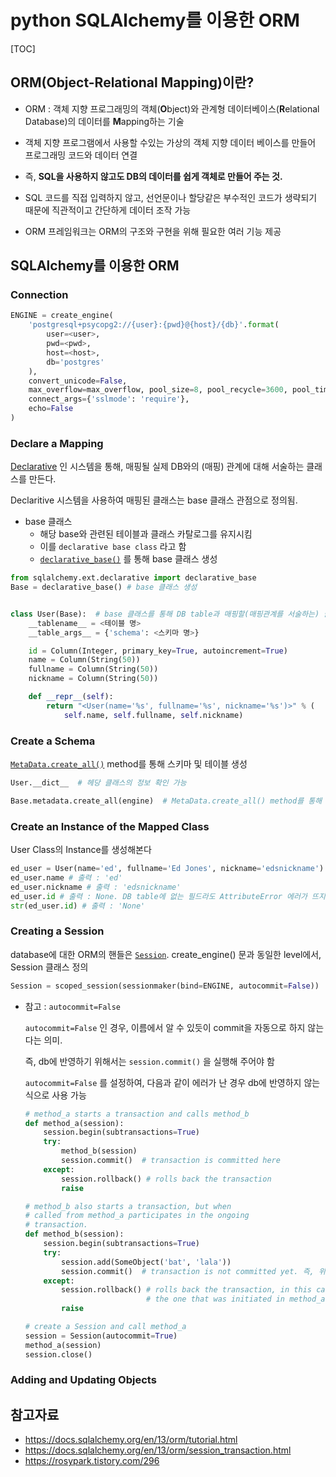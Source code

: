 # python SQLAlchemy를 이용한 ORM

[TOC]

## ORM(Object-Relational Mapping)이란?

- ORM : 객체 지향 프로그래밍의 객체(**O**bject)와 관계형 데이터베이스(**R**elational Database)의 데이터를 **M**apping하는 기술

- 객체 지향 프로그램에서 사용할 수있는 가상의 객체 지향 데이터 베이스를 만들어 프로그래밍 코드와 데이터 연결
- 즉, **SQL을 사용하지 않고도 DB의 데이터를 쉽게 객체로 만들어 주는 것.**
- SQL 코드를 직접 입력하지 않고, 선언문이나 할당같은 부수적인 코드가 생략되기 때문에 직관적이고 간단하게 데이터 조작 가능
- ORM 프레임워크는 ORM의 구조와 구현을 위해 필요한 여러 기능 제공



## SQLAlchemy를 이용한 ORM

### Connection

```python
ENGINE = create_engine(
    'postgresql+psycopg2://{user}:{pwd}@{host}/{db}'.format(
        user=<user>,
        pwd=<pwd>,
        host=<host>,
        db='postgres'
    ),
    convert_unicode=False,
    max_overflow=max_overflow, pool_size=8, pool_recycle=3600, pool_timeout=10,
    connect_args={'sslmode': 'require'},
    echo=False
)
```

 

### Declare a Mapping

 [Declarative](https://docs.sqlalchemy.org/en/13/orm/extensions/declarative/index.html) 인 시스템을 통해, 매핑될 실제 DB와의 (매핑) 관계에 대해 서술하는 클래스를 만든다.

Declaritive 시스템을 사용하여 매핑된 클래스는 base 클래스 관점으로 정의됨.

- base 클래스 
  - 해당 base와 관련된 테이블과 클래스 카탈로그를 유지시킴
  - 이를 `declarative base class` 라고 함
  -  [`declarative_base()`](https://docs.sqlalchemy.org/en/13/orm/extensions/declarative/api.html#sqlalchemy.ext.declarative.declarative_base) 를 통해 base 클래스 생성

```python
from sqlalchemy.ext.declarative import declarative_base
Base = declarative_base() # base 클래스 생성


class User(Base):  # base 클래스를 통해 DB table과 매핑할(매핑관계를 서술하는) 클래스를 만듦
    __tablename__ = <테이블 명>
    __table_args__ = {'schema': <스키마 명>}

    id = Column(Integer, primary_key=True, autoincrement=True)
    name = Column(String(50))
    fullname = Column(String(50))
    nickname = Column(String(50))

    def __repr__(self):
        return "<User(name='%s', fullname='%s', nickname='%s')>" % (
            self.name, self.fullname, self.nickname)
```



### Create a Schema

[`MetaData.create_all()`](https://docs.sqlalchemy.org/en/13/core/metadata.html#sqlalchemy.schema.MetaData.create_all) method를 통해 스키마 및 테이블 생성

```python
User.__dict__  # 헤당 클래스의 정보 확인 가능

Base.metadata.create_all(engine)  # MetaData.create_all() method를 통해 스키명.테이블 생성
```



### Create an Instance of the Mapped Class

User Class의 Instance를 생성해본다

```python
ed_user = User(name='ed', fullname='Ed Jones', nickname='edsnickname')
ed_user.name # 출력 : 'ed'
ed_user.nickname # 출력 : 'edsnickname'
ed_user.id # 출력 : None. DB table에 없는 필드라도 AttributeError 에러가 뜨지 않고 None 반환
str(ed_user.id) # 출력 : 'None'

```



### Creating a Session

database에 대한 ORM의 핸들은  [`Session`](https://docs.sqlalchemy.org/en/13/orm/session_api.html#sqlalchemy.orm.session.Session). create_engine() 문과 동일한 level에서, Session 클래스 정의

```python
Session = scoped_session(sessionmaker(bind=ENGINE, autocommit=False))
```

- 참고 : `autocommit=False`

  `autocommit=False` 인 경우, 이름에서 알 수 있듯이 commit을 자동으로 하지 않는다는 의미.

  즉, db에 반영하기 위해서는 `session.commit()` 을 실행해 주어야 함

  `autocommit=False` 를 설정하여, 다음과 같이 에러가 난 경우 db에 반영하지 않는 식으로 사용 가능

  ```python
  # method_a starts a transaction and calls method_b
  def method_a(session):
      session.begin(subtransactions=True)
      try:
          method_b(session)
          session.commit()  # transaction is committed here
      except:
          session.rollback() # rolls back the transaction
          raise
  
  # method_b also starts a transaction, but when
  # called from method_a participates in the ongoing
  # transaction.
  def method_b(session):
      session.begin(subtransactions=True)
      try:
          session.add(SomeObject('bat', 'lala'))
          session.commit()  # transaction is not committed yet. 즉, 위 코드에서 에러가 난 경우 commit을 하지 않게 됨
      except:
          session.rollback() # rolls back the transaction, in this case
                             # the one that was initiated in method_a().
          raise
  
  # create a Session and call method_a
  session = Session(autocommit=True)
  method_a(session)
  session.close()
  ```

  

### Adding and Updating Objects





## 참고자료

- https://docs.sqlalchemy.org/en/13/orm/tutorial.html
- https://docs.sqlalchemy.org/en/13/orm/session_transaction.html
- https://rosypark.tistory.com/296